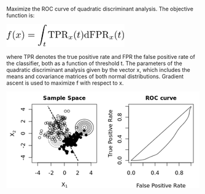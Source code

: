 
Maximize the ROC curve of quadratic discriminant analysis. The objective function is:

<img src="https://raw.githubusercontent.com/pbenner/autodiff/master/demo/roc-maximization/README//eq_no_01.png" alt="" height="60">

where TPR denotes the true positive rate and FPR the false positive rate of the classifier, both as a function of threshold t. The parameters of the quadratic discriminant analysis given by the vector x, which includes the means and covariance matrices of both normal distributions. Gradient ascent is used to maximize f with respect to x.

![Optimization](roc.plots/plot.gif)
